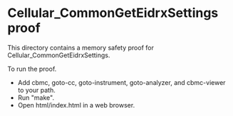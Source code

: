 # Cellular_CommonGetEidrxSettings proof

This directory contains a memory safety proof for
Cellular_CommonGetEidrxSettings.

To run the proof.

- Add cbmc, goto-cc, goto-instrument, goto-analyzer, and cbmc-viewer to your
  path.
- Run "make".
- Open html/index.html in a web browser.
